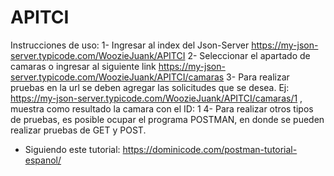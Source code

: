 # APITCI
Instrucciones de uso:
1- Ingresar al index del Json-Server
  https://my-json-server.typicode.com/WoozieJuank/APITCI
2- Seleccionar el apartado de camaras o ingresar al siguiente link
  https://my-json-server.typicode.com/WoozieJuank/APITCI/camaras
3- Para realizar pruebas en la url se deben agregar las solicitudes que se desea.
  Ej: https://my-json-server.typicode.com/WoozieJuank/APITCI/camaras/1 , muestra como resultado la camara con el ID: 1
4- Para realizar otros tipos de pruebas, es posible ocupar el programa POSTMAN, en donde se pueden realizar pruebas de GET y POST.
  - Siguiendo este tutorial: https://dominicode.com/postman-tutorial-espanol/
  

